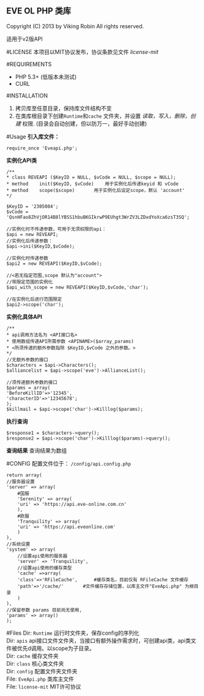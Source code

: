 EVE OL PHP 类库
---
Copyright (C) 2013 by Viking Robin All rights reserved.

适用于v2版API

#LICENSE
本项目以MIT协议发布，协议条款见文件 _license-mit_

#REQUIREMENTS
* PHP 5.3+ (低版本未测试)
* CURL

#INSTALLATION
1. 拷贝库至任意目录，保持库文件结构不变
2. 在类库根目录下创建`Runtime`和`cache` 文件夹，并设置 _读取，写入，删除，创建_ 权限. (目录会自动创建，但以防万一，最好手动创建)

#Usage
**引入库文件：**

`require_once 'Eveapi.php';`


**实例化API类**

    /**
    * class	REVEAPI ($KeyID = NULL, $vCode = NULL, $scope = NULL);
    * method	init($KeyID, $vCode)	用于实例化后传递keyid 和 vCode
    * method	scope($scope)		用于实例化后设定scope，默认 'account'
    */

    $KeyID = '2305084';
    $vCode = 'QsnHFao8ZhVjOR14B8lYBSS1hbuBKGIkrwP9EUhgt3WrZV3LZDxdYoXca6zsT3SQ';

    //实例化时不传递参数，可用于无须权限的api：
    $api = new REVEAPI;
    //实例化后传递参数：
    $api->ini($KeyID,$vCode);

    //实例化时传递参数
    $api2 = new REVEAPI($KeyID,$vCode);

    //<若无指定范围,scope 默认为"account">
    //带限定范围的实例化
    $api_with_scope = new REVEAPI($KeyID,$vCode,'char');

    //在实例化后进行范围限定
    $api2->scope('char');


**实例化具体API**

    /**
    * api调用方法名为	<API接口名>
    * 使用数组传递API所需参数	<APINAME>($array_params)
    * <所须传递的额外参数指除 $KeyID,$vCode 之外的参数。>
    */
    //无额外参数的接口
    $characters = $api->Characters();
    $alliancelist = $api->scope('eve')->AllianceList();

    //须传递额外参数的接口
    $params = array(
	'BeforeKillID'=>'12345',
	'characterID'=>'12345678';
    );
    $killmail = $api->scope('char')->Killlog($params);
    

**执行查询**

    $response1 = $characters->query();
    $response2 = $api->scope('char')->Killlog($params)->query();

**查询结果**
查询结果为数组

#CONFIG
配置文件位于：  `/config/api.config.php`

    return array(
	//服务器设置
	'server' => array(
	    #国服
	    'Serenity' => array(
		'uri' => 'https://api.eve-online.com.cn'
	    ),
	    #欧服
	    'Tranquility' => array(
		'uri' => 'https://api.eveonline.com'
	    )
	),
	//系统设置
	'system' => array(
	    //设置api使用的服务器
	    'server' => 'Tranquility',
	    //设置api使用的缓存类型
	    'cache' =>array( 
		'class'=>'RFileCache',	    #缓存类名，目前仅有 RFileCache 文件缓存
		'path'=>'/cache/'	    #文件缓存存储位置，以库主文件"EveApi.php" 为根目录
		)
	),
	//保留参数 params 目前尚无使用,
	'params' => array()
    );

#Files
Dir:	`Runtime`	运行时文件夹，保存config的序列化<br>
Dir:	`apis`		api接口文件文件夹，当接口有额外操作需求时，可创建api类，api类文件被优先d调用。以scope为子目录。<br>
Dir:	`cache`		缓存文件夹<br>
Dir:	`class`		核心类文件夹<br>
Dir:	`config`	配置文件夹文件夹<br>
File:	`EveApi.php`	类库主文件<br>
File:	`license-mit`	MIT许可协议<br>